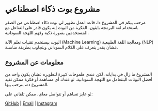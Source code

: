 <body>
    <div class="container">
        <h1>مشروع بوت ذكاء اصطناعي</h1>
        <p>مرحب بيكم في المشروع دا، قاعد اعمل تطوير لي بوت ذكاء اصطناعي من الصفر باستخدام لغة البرمجة بايثون. الفكرة من البوت إنه يكون قادر على التفاعل مع المستخدمين بصورة ذكية وفهم اللهجة السودانية.</p>
        <p>البوت بيستخدم تقنيات تعلم الآلة (Machine Learning) ومعالجة اللغة الطبيعية (NLP) عشان يقدر يتعرف على الكلام السوداني ويتجاوب بطريقة مناسبة.</p>
        <h2>معلومات عن المشروع</h2>
        <p>المشروع ما زال في بداياته، لكن عندي طموحات كبيرة لتطويره عشان يكون واحد من أفضل البوتات البتتعامل مع اللهجة السودانية. لو عندك أي مساهمة أو فكرة ممكن تفيد المشروع ده، بنرحب بيها.</p>
        <div class="contact">
            <p>لو عايز تساهم أو تتواصل معاي، ممكن تلقاني على:</p>
            <p><a href="https://github.com/osmansalih" target="_blank">GitHub</a> | <a href="mailto:iosmansalih11@gmail.com">Email</a> | <a href="instagram.com/_osmansalih_">Instagram</a>
            </p>
        </div>
    </div>
</body>